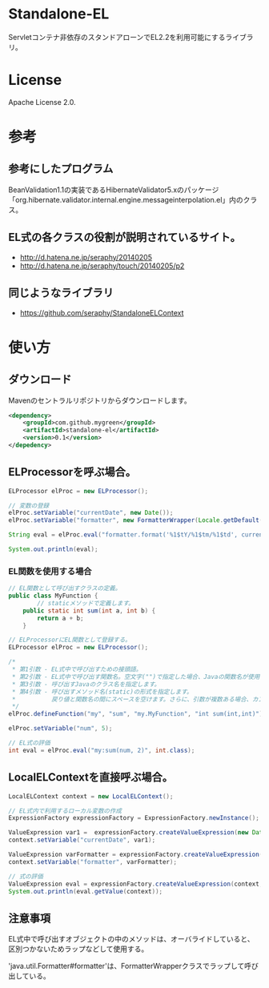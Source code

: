 
# Standalone-EL

Servletコンテナ非依存のスタンドアローンでEL2.2を利用可能にするライブラリ。

# License
Apache License 2.0.

# 参考

## 参考にしたプログラム
BeanValidation1.1の実装であるHibernateValidator5.xのパッケージ「org.hibernate.validator.internal.engine.messageinterpolation.el」内のクラス。

## EL式の各クラスの役割が説明されているサイト。
- http://d.hatena.ne.jp/seraphy/20140205
- http://d.hatena.ne.jp/seraphy/touch/20140205/p2

## 同じようなライブラリ
- https://github.com/seraphy/StandaloneELContext


# 使い方

## ダウンロード
Mavenのセントラルリポジトリからダウンロードします。

```xml
<dependency>
    <groupId>com.github.mygreen</groupId>
    <artifactId>standalone-el</artifactId>
    <version>0.1</version>
</depedency>
```

## ELProcessorを呼ぶ場合。

```java
ELProcessor elProc = new ELProcessor();

// 変数の登録
elProc.setVariable("currentDate", new Date());
elProc.setVariable("formatter", new FormatterWrapper(Locale.getDefault()));

String eval = elProc.eval("formatter.format('%1$tY/%1$tm/%1$td', currentDate)", String.class);

System.out.println(eval);
```

### EL関数を使用する場合
```java
// EL関数として呼び出すクラスの定義。
public class MyFunction {
        // staticメソッドで定義します。
    public static int sum(int a, int b) {
        return a + b;
    }

// ELProcessorにEL関数として登録する。
ELProcessor elProc = new ELProcessor();

/*
 * 第1引数 - EL式中で呼び出すための接頭語。
 * 第2引数 - EL式中で呼び出す関数名。空文字("")で指定した場合、Javaの関数名が使用されます。
 * 第3引数 - 呼び出すJavaのクラス名を指定します。
 * 第4引数 - 呼び出すメソッド名(static)の形式を指定します。
 *          戻り値と関数名の間にスペースを空けます。さらに、引数が複数ある場合、カンマで区切ります。その際にスペースは空けないようにします。
 */
elProc.defineFunction("my", "sum", "my.MyFunction", "int sum(int,int)");

elProc.setVariable("num", 5);

// EL式の評価
int eval = elProc.eval("my:sum(num, 2)", int.class);

```

## LocalELContextを直接呼ぶ場合。

```java
LocalELContext context = new LocalELContext();

// EL式内で利用するローカル変数の作成
ExpressionFactory expressionFactory = ExpressionFactory.newInstance();

ValueExpression var1 =  expressionFactory.createValueExpression(new Date(), Date.class);
context.setVariable("currentDate", var1);

ValueExpression varFormatter = expressionFactory.createValueExpression(new FormatterWrapper(Locale.getDefault()), FormatterWrapper.class);
context.setVariable("formatter", varFormatter);

// 式の評価
ValueExpression eval = expressionFactory.createValueExpression(context, "${formatter.format('%1$tY/%1$tm/%1$td%n', currentDate)}", String.class);
System.out.println(eval.getValue(context));

```

## 注意事項

EL式中で呼び出すオブジェクトの中のメソッドは、オーバライドしていると、区別つかないためラップなどして使用する。

'java.util.Formatter#formatter'は、FormatterWrapperクラスでラップして呼び出している。
